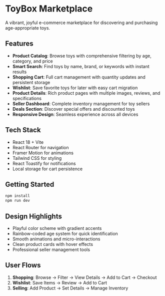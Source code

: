 # ToyBox Marketplace

A vibrant, joyful e-commerce marketplace for discovering and purchasing age-appropriate toys.

## Features

- **Product Catalog**: Browse toys with comprehensive filtering by age, category, and price
- **Smart Search**: Find toys by name, brand, or keywords with instant results
- **Shopping Cart**: Full cart management with quantity updates and persistent storage
- **Wishlist**: Save favorite toys for later with easy cart migration
- **Product Details**: Rich product pages with multiple images, reviews, and specifications
- **Seller Dashboard**: Complete inventory management for toy sellers
- **Deals Section**: Discover special offers and discounted toys
- **Responsive Design**: Seamless experience across all devices

## Tech Stack

- React 18 + Vite
- React Router for navigation
- Framer Motion for animations
- Tailwind CSS for styling
- React Toastify for notifications
- Local storage for cart persistence

## Getting Started

```bash
npm install
npm run dev
```

## Design Highlights

- Playful color scheme with gradient accents
- Rainbow-coded age system for quick identification
- Smooth animations and micro-interactions
- Clean product cards with hover effects
- Professional seller management tools

## User Flows

1. **Shopping**: Browse → Filter → View Details → Add to Cart → Checkout
2. **Wishlist**: Save Items → Review → Add to Cart
3. **Selling**: Add Product → Set Details → Manage Inventory